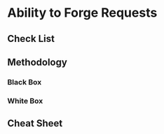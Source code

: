 # Ability to Forge Requests

## Check List

## Methodology

### Black Box

### White Box

## Cheat Sheet
